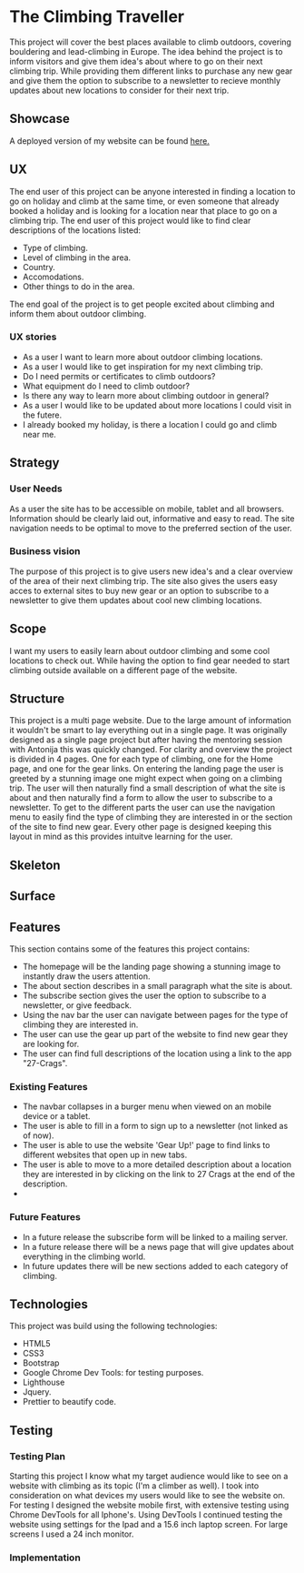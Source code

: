 # The Climbing Traveller

This project will cover the best places available to climb outdoors, covering bouldering and lead-climbing in Europe.
The idea behind the project is to inform visitors and give them idea's about where to go on their next climbing trip.
While providing them different links to purchase any new gear and give them the option to subscribe to a newsletter to recieve monthly updates
about new locations to consider for their next trip.

## Showcase

A deployed version of my website can be found [here.](https://thijsterporten.github.io/Milestone-1/index.html)

## UX

The end user of this project can be anyone interested in finding a location to go on holiday and climb at the same time, or even someone that already
booked a holiday and is looking for a location near that place to go on a climbing trip.
The end user of this project would like to find clear descriptions of the locations listed:
* Type of climbing.
* Level of climbing in the area.
* Country.
* Accomodations. 
* Other things to do in the area.

The end goal of the project is to get people excited about climbing and inform them about outdoor climbing.

### UX stories

* As a user I want to learn more about outdoor climbing locations.
* As a user I would like to get inspiration for my next climbing trip.
* Do I need permits or certificates to climb outdoors?
* What equipment do I need to climb outdoor?
* Is there any way to learn more about climbing outdoor in general?
* As a user I would like to be updated about more locations I could visit in the futere.
* I already booked my holiday, is there a location I could go and climb near me.

## Strategy

### User Needs

As a user the site has to be accessible on mobile, tablet and all browsers. Information should be clearly laid out, informative and easy to read.
The site navigation needs to be optimal to move to the preferred section of the user.

### Business vision

The purpose of this project is to give users new idea's and a clear overview of the area of their next climbing trip.
The site also gives the users easy acces to external sites to buy new gear or an option to subscribe to a newsletter to 
give them updates about cool new climbing locations.

## Scope

I want my users to easily learn about outdoor climbing and some cool locations to check out. While having the option to find gear needed to start 
climbing outside available on a different page of the website.

## Structure

This project is a multi page website. Due to the large amount of information it wouldn't be smart to lay everything out in a single page.
It was originally designed as a single page project but after having the mentoring session with Antonija this was quickly changed.
For clarity and overview the project is divided in 4 pages. One for each type of climbing, one for the Home page, and one for the gear links.
On entering the landing page the user is greeted by a stunning image one might expect when going on a climbing trip. The user will then naturally find a small description 
of what the site is about and then naturally find a form to allow the user to subscribe to a newsletter. To get to the different parts the user can use the navigation
menu to easily find the type of climbing they are interested in or the section of the site to find new gear. 
Every other page is designed keeping this layout in mind as this provides intuitve learning for the user. 

## Skeleton

## Surface

## Features

This section contains some of the features this project contains:
* The homepage will be the landing page showing a stunning image to instantly draw the users attention.
* The about section describes in a small paragraph what the site is about.
* The subscribe section gives the user the option to subscribe to a newsletter, or give feedback.
* Using the nav bar the user can navigate between pages for the type of climbing they are interested in.
* The user can use the gear up part of the website to find new gear they are looking for.
* The user can find full descriptions of the location using a link to the app "27-Crags".


### Existing Features

* The navbar collapses in a burger menu when viewed on an mobile device or a tablet.
* The user is able to fill in a form to sign up to a newsletter (not linked as of now).
* The user is able to use the website 'Gear Up!' page to find links to different websites that open up in new tabs.
* The user is able to move to a more detailed description about a location they are interested in by clicking on the link to 27 Crags at the end of the description.
* 
### Future Features

* In a future release the subscribe form will be linked to a mailing server.
* In a future release there will be a news page that will give updates about everything in the climbing world.
* In future updates there will be new sections added to each category of climbing. 

## Technologies

This project was build using the following technologies:

* HTML5
* CSS3
* Bootstrap
* Google Chrome Dev Tools: for testing purposes.
* Lighthouse
* Jquery.
* Prettier to beautify code. 

## Testing

### Testing Plan

Starting this project I know what my target audience would like to see on a website with climbing as its topic (I'm a climber as well).
I took into consideration on what devices my users would like to see the website on. 
For testing I designed the website mobile first, with extensive testing using Chrome DevTools for all Iphone's.
Using DevTools I continued testing the website using settings for the Ipad and a 15.6 inch laptop screen.
For large screens I used a 24 inch monitor.

### Implementation

